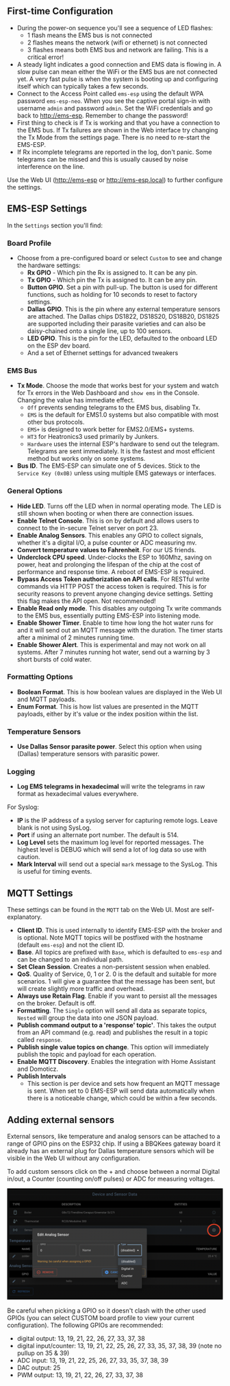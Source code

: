 ## First-time Configuration

- During the power-on sequence you'll see a sequence of LED flashes:
  - 1 flash means the EMS bus is not connected
  - 2 flashes means the network (wifi or ethernet) is not connected
  - 3 flashes means both EMS bus and network are failing. This is a critical error!
- A steady light indicates a good connection and EMS data is flowing in. A slow pulse can mean either the WiFi or the EMS bus are not connected yet. A very fast pulse is when the system is booting up and configuring itself which can typically takes a few seconds.
- Connect to the Access Point called `ems-esp` using the default WPA password `ems-esp-neo`. When you see the captive portal sign-in with username `admin` and password `admin`. Set the WiFi credentials and go back to <http://ems-esp>. Remember to change the password!
- First thing to check is if Tx is working and that you have a connection to the EMS bus. If Tx failures are shown in the Web interface try changing the Tx Mode from the settings page. There is no need to re-start the EMS-ESP.
- If Rx incomplete telegrams are reported in the log, don't panic. Some telegrams can be missed and this is usually caused by noise interference on the line.

Use the Web UI (<http://ems-esp> or <http://ems-esp.local>) to further configure the settings.

## EMS-ESP Settings

In the `Settings` section you'll find:

### Board Profile

- Choose from a pre-configured board or select `Custom` to see and change the hardware settings:
  - **Rx GPIO** - Which pin the Rx is assigned to. It can be any pin.
  - **Tx GPIO** - Which pin the Tx is assigned to. It can be any pin.
  - **Button GPIO**. Set a pin with pull-up. The button is used for different functions, such as holding for 10 seconds to reset to factory settings.
  - **Dallas GPIO**. This is the pin where any external temperature sensors are attached. The Dallas chips DS1822, DS18S20, DS18B20, DS1825 are supported including their parasite varieties and can also be daisy-chained onto a single line, up to 100 sensors.
  - **LED GPIO**. This is the pin for the LED, defaulted to the onboard LED on the ESP dev board.
  - And a set of Ethernet settings for advanced tweakers

### EMS Bus

- **Tx Mode**. Choose the mode that works best for your system and watch for Tx errors in the Web Dashboard and `show ems` in the Console. Changing the value has immediate effect.
  - `Off` prevents sending telegrams to the EMS bus, disabling Tx.
  - `EMS` is the default for EMS1.0 systems but also compatible with most other bus protocols.
  - `EMS+` is designed to work better for EMS2.0/EMS+ systems.
  - `HT3` for Heatronics3 used primarily by Junkers.
  - `Hardware` uses the internal ESP's hardware to send out the telegram. Telegrams are sent immediately. It is the fastest and most efficient method but works only on some systems.
- **Bus ID**. The EMS-ESP can simulate one of 5 devices. Stick to the `Service Key (0x0B)` unless using multiple EMS gateways or interfaces.

### General Options

- **Hide LED**. Turns off the LED when in normal operating mode. The LED is still shown when booting or when there are connection issues.
- **Enable Telnet Console**. This is on by default and allows users to connect to the in-secure Telnet server on port 23.
- **Enable Analog Sensors**. This enables any GPIO to collect signals, whether it's a digital I/O, a pulse counter or ADC measuring mv.
- **Convert temperature values to Fahrenheit**. For our US friends.
- **Underclock CPU speed**. Under-clocks the ESP to 160Mhz, saving on power, heat and prolonging the lifespan of the chip at the cost of performance and response time. A reboot of EMS-ESP is required.
- **Bypass Access Token authorization on API calls**. For RESTful write commands via HTTP POST the access token is required. This is for security reasons to prevent anyone changing device settings. Setting this flag makes the API open. Not recommended!
- **Enable Read only mode**. This disables any outgoing Tx write commands to the EMS bus, essentially putting EMS-ESP into listening mode.
- **Enable Shower Timer**. Enable to time how long the hot water runs for and it will send out an MQTT message with the duration. The timer starts after a minimal of 2 minutes running time.
- **Enable Shower Alert**. This is experimental and may not work on all systems. After 7 minutes running hot water, send out a warning by 3 short bursts of cold water.

### Formatting Options

- **Boolean Format**. This is how boolean values are displayed in the Web UI and MQTT payloads.
- **Enum Format**. This is how list values are presented in the MQTT payloads, either by it's value or the index position within the list.

### Temperature Sensors

- **Use Dallas Sensor parasite power**. Select this option when using (Dallas) temperature sensors with parasitic power.

### Logging

- **Log EMS telegrams in hexadecimal** will write the telegrams in raw format as hexadecimal values everywhere.

For Syslog:

- **IP** is the IP address of a syslog server for capturing remote logs. Leave blank is not using SysLog.
- **Port** if using an alternate port number. The default is 514.
- **Log Level** sets the maximum log level for reported messages. The highest level is DEBUG which will send a lot of log data so use with caution.
- **Mark Interval** will send out a special `mark` message to the SysLog. This is useful for timing events.

## MQTT Settings

These settings can be found in the `MQTT` tab on the Web UI. Most are self-explanatory.

- **Client ID**. This is used internally to identify EMS-ESP with the broker and is optional. Note MQTT topics will be postfixed with the hostname (default `ems-esp`) and not the client ID.
- **Base**. All topics are prefixed with `Base`, which is defaulted to `ems-esp` and can be changed to an individual path.
- **Set Clean Session**. Creates a non-persistent session when enabled.
- **QoS**. Quality of Service, 0, 1 or 2. 0 is the default and suitable for more scenarios. 1 will give a guarantee that the message has been sent, but will create slightly more traffic and overhead.
- **Always use Retain Flag**. Enable if you want to persist all the messages on the broker. Default is off.
- **Formatting**. The `Single` option will send all data as separate topics, `Nested` will group the data into one JSON payload.
- **Publish command output to a 'response' topic'**. This takes the output from an API command (e.g. read) and publishes the result in a topic called `response`.
- **Publish single value topics on change**. This option will immediately publish the topic and payload for each operation.
- **Enable MQTT Discovery**. Enables the integration with Home Assistant and Domoticz.
- **Publish Intervals**
  - This section is per device and sets how frequent an MQTT message is sent. When set to 0 EMS-ESP will send data automatically when there is a noticeable change, which could be within a few seconds.

## Adding external sensors

External sensors, like temperature and analog sensors can be attached to a range of GPIO pins on the ESP32 chip. If using a BBQKees gateway board it already has an external plug for Dallas temperature sensors which will be visible in the Web UI without any configuration.

To add custom sensors click on the + and choose between a normal Digital in/out, a Counter (counting on/off pulses) or ADC for measuring voltages.

![Web](_media/screenshot/web_sensors.png)

Be careful when picking a GPIO so it doesn't clash with the other used GPIOs (you can select CUSTOM board profile to view your current configuration). The following GPIOs are recommended:

- digital output: 13, 19, 21, 22, 26, 27, 33, 37, 38
- digital input/counter: 13, 19, 21, 22, 25, 26, 27, 33, 35, 37, 38, 39 (note no pullup on 35 & 39)
- ADC input: 13, 19, 21, 22, 25, 26, 27, 33, 35, 37, 38, 39
- DAC output: 25
- PWM output: 13, 19, 21, 22, 26, 27, 33, 37, 38

